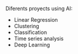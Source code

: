 Diferents proyects using AI:
- Linear Regression
- Clustering
- Classification
- Time series analysis
- Deep Learning
